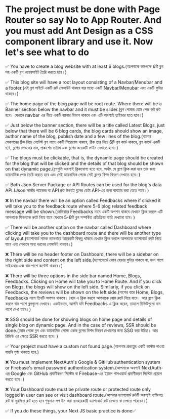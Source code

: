 # The project must be done with Page Router so say No to App Router. And you must add Ant Design as a CSS component library and use it. Now let's see what to do

✅ You have to create a blog website with at least 6 blogs.(আপনাকে কমপক্ষে 6টি ব্লগ সহ একটি ব্লগ ওয়েবসাইট তৈরি করতে হবে।)

✅ This blog site will have a root layout consisting of a Navbar/Menubar and a footer.(এই ব্লগ সাইটে একটি রুট লেআউট থাকবে যার মধ্যে একটি Navbar/Menubar এবং একটি ফুটার থাকবে।)

✅ The home page of the blog page will be root route. Where there will be a Banner section below the navbar and it must be slider.(ব্লগ পেজের হোম পেজ রুট রুট হবে। যেখানে navbar এর নীচে একটি ব্যানার বিভাগ থাকবে এবং এটি অবশ্যই স্লাইডার হতে হবে।)

✅ Just below the banner section, there will be a title called Latest Blogs, just below that there will be 6 blog cards, the blog cards should show an image, author name of the blog, publish date and a few lines of the blog.(ব্যানার সেকশনের ঠিক নিচে লেটেস্ট ব্লগ নামে একটি শিরোনাম থাকবে, ঠিক তার নিচে 6টি ব্লগ কার্ড থাকবে, ব্লগ কার্ডে একটি ছবি, ব্লগের লেখকের নাম, প্রকাশের তারিখ এবং ব্লগের কয়েকটি লাইন দেখাতে হবে।)

✅ The blogs must be clickable, that is, the dynamic page should be created for the blog that will be clicked and the details of that blog should be shown on that dynamic page.(ব্লগগুলি অবশ্যই ক্লিকযোগ্য হতে হবে, অর্থাৎ যে ব্লগে ক্লিক করা হবে তার জন্য ডায়নামিক পেজ তৈরি করতে হবে এবং সেই ডায়নামিক পেজে সেই ব্লগের বিশদ বিবরণ দেখাতে হবে।)

✅ Both Json Server Package or API Routes can be used for the blog's data API.(Json সার্ভার প্যাকেজ বা API রুট উভয়ই ব্লগের ডেটা API-এর জন্য ব্যবহার করা যেতে পারে।)

❌ In the navbar there will be an option called Feedbacks where if clicked it will take you to the feedback route where 5-6 blog related feedback message will be shown.(নেভিবারে Feedbacks নামে একটি অপশন থাকবে যেখানে ক্লিক করলে এটি আপনাকে ফিডব্যাক রুটে নিয়ে যাবে যেখানে 5-6টি ব্লগ সম্পর্কিত প্রতিক্রিয়া বার্তা দেখানো হবে।)

✅ There will be another option on the navbar called Dashboard where clicking will take you to the dashboard route and there will be another type of layout.(ড্যাশবোর্ড নামক ন্যাভবারে আরেকটি বিকল্প থাকবে যেখানে ক্লিক করলে আপনাকে ড্যাশবোর্ড রুটে নিয়ে যাবে এবং সেখানে অন্য ধরনের লেআউট থাকবে।)

❌ There will be no header footer on Dashboard, there will be a sidebar on the right side and content on the left side.(ড্যাশবোর্ডে কোন হেডার ফুটার থাকবে না, ডান পাশে সাইডবার এবং বাম পাশে কন্টেন্ট থাকবে।)

❌ There will be three options in the side bar named Home, Blogs, Feedbacks. Clicking on Home will take you to Home Route. And if you click on Blogs, the blogs will show on the left side. Similarly, if you click on Feedbacks, the reviews will be shown on the left side.(পাশের বারে Home, Blogs, Feedbacks নামে তিনটি অপশন থাকবে। হোম এ ক্লিক করলে আপনাকে হোম রুটে নিয়ে যাবে। আর ব্লগে ক্লিক করলে বাম পাশে ব্লগগুলো দেখাবে। একইভাবে, আপনি যদি Feedbacks এ ক্লিক করেন, তাহলে রিভিউগুলো বাম পাশে দেখা যাবে।)

❌ SSG should be done for showing blogs on home page and details of single blog on dynamic page. And in the case of reviews, SSR should be done.(হোম পেজে ব্লগ এবং ডায়নামিক পেজে একক ব্লগের বিশদ বিবরণ দেখানোর জন্য SSG করা উচিত। আর রিভিউ এর ক্ষেত্রে SSR করতে হবে।)

✅ Your project must have a custom not found page.(আপনার প্রকল্পের একটি কাস্টম পাওয়া যায়নি পৃষ্ঠা থাকতে হবে.)

❌ You must implement NextAuth's Google & GitHub authentication system or Firebase's email password authentication system.(আপনাকে অবশ্যই NextAuth-এর Google এবং GitHub প্রমাণীকরণ সিস্টেম বা Firebase-এর ইমেল পাসওয়ার্ড প্রমাণীকরণ সিস্টেম প্রয়োগ করতে হবে।)

❌ Your Dashboard route must be private route or protected route only logged in user can see or visit dashboard route.(আপনার ড্যাশবোর্ড রুটটি অবশ্যই ব্যক্তিগত রুট বা সুরক্ষিত রুট হতে হবে শুধুমাত্র লগ ইন করা ব্যবহারকারী ড্যাশবোর্ড রুট দেখতে বা দেখতে পারবেন।)

✅ If you do these things, your Next JS basic practice is done✅
